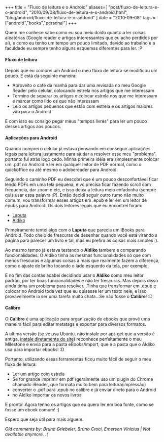 +++
title = "Fluxo de leitura e o Android"
aliases=[
  "post/fluxo-de-leitura-e-o-android",
  "2010/09/08/fluxo-de-leitura-e-o-android.html",
  "blog/android/fluxo-de-leitura-e-o-android"
]
date = "2010-09-08"
tags = ["android","books","personal"]
+++

Quem me conhece sabe como eu sou meio doido quanto a ler coisas
aleatórias (Google reader e artigos interessantes que eu acho perdidos
por aí), e como eu tenho um tempo um pouco limitado, devido ao
trabalho e a faculdade eu sempre tenho alguns esquemas diferentes para
ler. :P

#### Fluxo de leitura

Depois que eu comprei um Android o meu fluxo de leitura se modificou
um pouco. E está da seguinte maneira:

* Aproveito o café da manhã para dar uma revisada no meu Google Reader pelo celular, colocando estrela nos artigos que me interessam
* Termino de separar os artigos e colocar estrela nos que me interessam e marcar como lido os que não interessam
* Leio os artigos pequenos que estão com estrela e os artigos maiores vão para o Android

E com isso eu consigo pegar meus "tempos livres" para ler um pouco
desses artigos aos poucos.

#### Aplicações para Android

Quando comprei o celular já estava pensando em conseguir aplicações
legais para leitura justamente para ajudar a resolver esse meu
"problema", portanto fui atrás logo cedo.  Minha primeira idéia era
simplesmente colocar um .pdf no Android e ler em qualquer leitor de
PDF normal, como o quickoffice ou até mesmo o adobereader para
Android.

Seguindo o caminho PDF eu descobri que é um pouco desconfortável ficar
lendo PDFs em uma tela pequena, e vc precisa ficar fazendo scroll com
frequencia, dar zoom e etc, e isso deixa a leitura meio enfadonha
(sempre quis usar essa palavra :P).  Então decidi seguir outro rumo
não muito comum, vou transformar esses artigos em .epub e ler em um
leitor de epubs para Android.  Os dois leitores legais que eu
encontrei foram:

* [Laputa](http://www.appbrain.com/app/com.reader.books.laputa.ui)
* [Aldiko](http://www.appbrain.com/app/com.aldiko.android)

Primeiramente tentei algo com o **Laputa** que parecia um iBooks para
Android. Todo cheio de frescuras de desenhar quando você está virando
a página para parecer um livro e tal, mas eu prefiro as coisas mais
simples :).

Ao mesmo tempo já estava testando o **Aldiko** tambem e comparando
funcionalidades. O Aldiko tinha as mesmas funcionalidades só que com
menos frescuras e algumas coisas a mais que realmente fazem a
diferença, como o ajuste de brilho tocando o lado esquerdo da tela,
por exemplo.

E no fim das contas acabei decidindo usar o **Aldiko** como meu leitor
padrão, por ter boas funcionalidades e não ter frescuras. Mas depois
disso ainda tinha um problema para resolver...Tinha que transformar em
.epub e colocar no Android toda vez que eu quisesse ler um texto nele,
e isso provavelmente ia ser uma tarefa muito chata...Se não fosse o
**Calibre**! :D

#### Calibre

O **Calibre** é uma aplicação para organização de ebooks que provê uma
maneira fácil para editar metatags e exportar para diversos formatos.

A ultima versão (se vc usa Ubuntu, não instale por apt-get que a
versão é antiga, [instale diretamente do
site](http://calibre-ebook.com/download_linux)) reconhece
perfeitamente o meu Milestone e envia para a pasta eBooks/import, que
é a pasta que o Aldiko usa para importar ebooks! :D

Portanto, utilizando essas ferramentas ficou muito fácil de seguir o
meu fluxo de leitura:

* Ler um artigo com estrela
* Se for grande imprimir em pdf (geralmente uso um plugin do Chrome chamado iReader, que formata muito bem para leitura/impressão)
* converter o .pdf para .epub no calibre e já enviar direto para o Android
* no Aldiko importar os novos livros

E pronto! Agora tenho os artigos que eu quero ler em boa fonte, como
se fosse um ebook comum! :)

Espero que seja útil para mais alguem.



_Old comments by: Bruna Griebeler, Bruno Croci, Emerson Vinicius | Not available anymore. :(_
